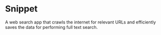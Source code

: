 # Snippet

A web search app that crawls the internet for relevant URLs and efficiently saves the
data for performing full text search. 
